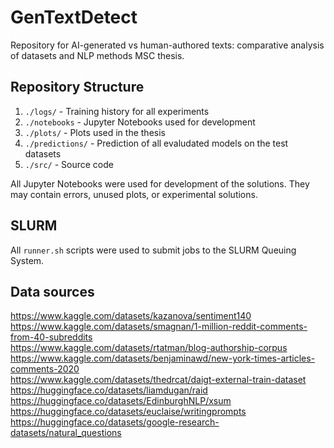 # GenTextDetect
Repository for AI-generated vs human-authored texts: comparative analysis of datasets and NLP methods MSC thesis.

## Repository Structure

1. `./logs/` - Training history for all experiments
2. `./notebooks` - Jupyter Notebooks used for development
3. `./plots/` - Plots used in the thesis
4. `./predictions/` - Prediction of all evaludated models on the test datasets
5. `./src/` - Source code

All Jupyter Notebooks were used for development of the solutions. They may contain errors, unused plots, or experimental solutions.

## SLURM

All `runner.sh` scripts were used to submit jobs to the SLURM Queuing System.

## Data sources

https://www.kaggle.com/datasets/kazanova/sentiment140 \
https://www.kaggle.com/datasets/smagnan/1-million-reddit-comments-from-40-subreddits \
https://www.kaggle.com/datasets/rtatman/blog-authorship-corpus \
https://www.kaggle.com/datasets/benjaminawd/new-york-times-articles-comments-2020 \
https://www.kaggle.com/datasets/thedrcat/daigt-external-train-dataset \
https://huggingface.co/datasets/liamdugan/raid \
https://huggingface.co/datasets/EdinburghNLP/xsum \
https://huggingface.co/datasets/euclaise/writingprompts \
https://huggingface.co/datasets/google-research-datasets/natural_questions